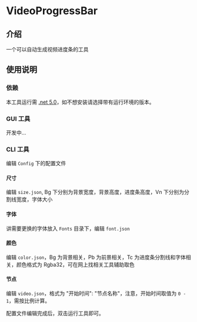 # VideoProgressBar

## 介绍

一个可以自动生成视频进度条的工具

## 使用说明

### 依赖

本工具运行需 [.net 5.0](https://dotnet.microsoft.com/download/dotnet/5.0/runtime)，如不想安装请选择带有运行环境的版本。

### GUI 工具

开发中...

### CLI 工具

编辑 `Config` 下的配置文件

#### 尺寸

编辑 `size.json`, Bg 下分别为背景宽度，背景高度，进度条高度，Vn 下分别为分割线宽度，字体大小

#### 字体

讲需要更换的字体放入 `Fonts` 目录下，编辑 `font.json`

#### 颜色

编辑 `color.json`，Bg 为背景相关，Pb 为前景相关，Tc 为进度条分割线和字体相关，颜色格式为 Rgba32，可在网上找相关工具辅助取色

#### 节点

编辑 `video.json`，格式为 "开始时间": "节点名称"，注意，开始时间取值为 `0 - 1`，需按比例计算。

配置文件编辑完成后，双击运行工具即可。
